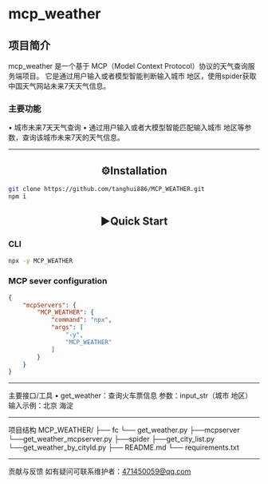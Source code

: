 # mcp_weather

## 项目简介

mcp_weather 是一个基于 MCP（Model Context Protocol）协议的天气查询服务端项目。
它是通过用户输入或者模型智能判断输入城市 地区，使用spider获取中国天气网站未来7天天气信息。

### 主要功能

•	城市未来7天天气查询
•	通过用户输入或者大模型智能匹配输入城市 地区等参数，查询该城市未来7天的天气信息。
________________________________________
## <div align="center">⚙️Installation</div>

~~~bash
git clone https://github.com/tanghui886/MCP_WEATHER.git
npm i
~~~


## <div align="center">▶️Quick Start</div>

### CLI
~~~bash
npx -y MCP_WEATHER
~~~

### MCP sever configuration

~~~json
{
    "mcpServers": {
        "MCP_WEATHER": {
            "command": "npx",
            "args": [
                "-y",
                "MCP_WEATHER"
            ]
        }
    }
}
~~~

________________________________________
主要接口/工具
•	get_weather：查询火车票信息
		参数：input_str（城市 地区）
		输入示例：北京 海淀
________________________________________
项目结构
MCP_WEATHER/
├── fc
		└── get_weather.py
├──mcpserver
		└──get_weather_mcpserver.py
├──spider
		├──get_city_list.py
		└──get_weather_by_cityId.py
├── README.md
└── requirements.txt
________________________________________
贡献与反馈
如有疑问可联系维护者：471450059@qq.com

